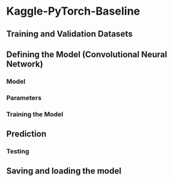 # Kaggle-PyTorch-Baseline


## Training and Validation Datasets


## Defining the Model (Convolutional Neural Network)

### Model

### Parameters

### Training the Model

## Prediction

### Testing 


## Saving and loading the model

